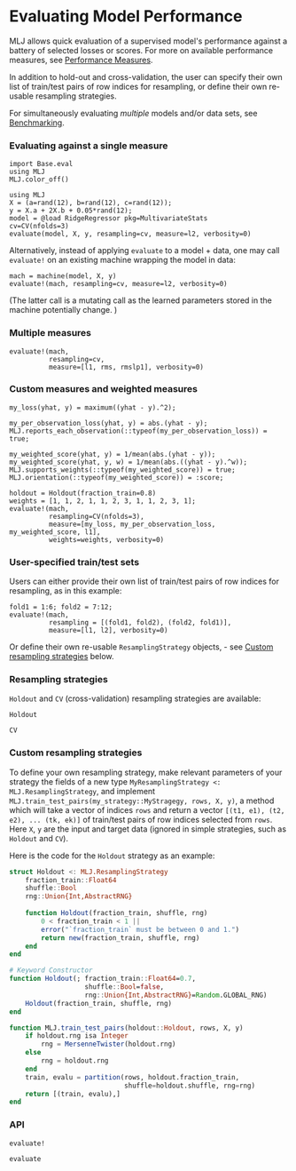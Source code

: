 # Evaluating Model Performance

MLJ allows quick evaluation of a supervised model's performance
against a battery of selected losses or scores. For more on available
performance measures, see [Performance
Measures](performance_measures.md).

In addition to hold-out and cross-validation, the user can specify
their own list of train/test pairs of row indices for resampling, or
define their own re-usable resampling strategies.

For simultaneously evaluating *multiple* models and/or data
sets, see [Benchmarking](benchmarking.md).


### Evaluating against a single measure

```@setup evaluation_of_supervised_models
import Base.eval
using MLJ
MLJ.color_off() 
```

```@repl evaluation_of_supervised_models
using MLJ
X = (a=rand(12), b=rand(12), c=rand(12));
y = X.a + 2X.b + 0.05*rand(12);
model = @load RidgeRegressor pkg=MultivariateStats
cv=CV(nfolds=3)
evaluate(model, X, y, resampling=cv, measure=l2, verbosity=0)
```

Alternatively, instead of applying `evaluate` to a model + data, one
may call `evaluate!` on an existing machine wrapping the model in
data:

```@repl evaluation_of_supervised_models
mach = machine(model, X, y)
evaluate!(mach, resampling=cv, measure=l2, verbosity=0)
```

(The latter call is a mutating call as the learned parameters stored in the
machine potentially change. )

### Multiple measures

```@repl evaluation_of_supervised_models
evaluate!(mach,
          resampling=cv,
          measure=[l1, rms, rmslp1], verbosity=0)
```

### Custom measures and weighted measures

```@repl evaluation_of_supervised_models
my_loss(yhat, y) = maximum((yhat - y).^2);

my_per_observation_loss(yhat, y) = abs.(yhat - y);
MLJ.reports_each_observation(::typeof(my_per_observation_loss)) = true;

my_weighted_score(yhat, y) = 1/mean(abs.(yhat - y));
my_weighted_score(yhat, y, w) = 1/mean(abs.((yhat - y).^w));
MLJ.supports_weights(::typeof(my_weighted_score)) = true;
MLJ.orientation(::typeof(my_weighted_score)) = :score;

holdout = Holdout(fraction_train=0.8)
weights = [1, 1, 2, 1, 1, 2, 3, 1, 1, 2, 3, 1];
evaluate!(mach,
          resampling=CV(nfolds=3),
          measure=[my_loss, my_per_observation_loss, my_weighted_score, l1],
          weights=weights, verbosity=0)
```

### User-specified train/test sets

Users can either provide their own list of train/test pairs of row indices for resampling, as in this example:

```@repl evaluation_of_supervised_models
fold1 = 1:6; fold2 = 7:12;
evaluate!(mach,
          resampling = [(fold1, fold2), (fold2, fold1)],
          measure=[l1, l2], verbosity=0)
```

Or define their own re-usable `ResamplingStrategy` objects, - see
[Custom resampling strategies](@ref) below.


### Resampling strategies

`Holdout` and `CV` (cross-validation) resampling strategies are
available:


```@docs
Holdout
```

```@docs
CV
```


### Custom resampling strategies

To define your own resampling strategy, make relevant parameters of
your strategy the fields of a new type `MyResamplingStrategy <:
MLJ.ResamplingStrategy`, and implement
`MLJ.train_test_pairs(my_strategy::MyStragegy, rows, X, y)`, a method
which will take a vector of indices `rows` and return a vector `[(t1,
e1), (t2, e2), ... (tk, ek)]` of train/test pairs of row indices
selected from `rows`. Here `X`, `y` are the input and target data
(ignored in simple strategies, such as `Holdout` and `CV`).

Here is the code for the `Holdout` strategy as an example:

```julia
struct Holdout <: MLJ.ResamplingStrategy
    fraction_train::Float64
    shuffle::Bool
    rng::Union{Int,AbstractRNG}
	
    function Holdout(fraction_train, shuffle, rng)
        0 < fraction_train < 1 || 
		error("`fraction_train` must be between 0 and 1.")
        return new(fraction_train, shuffle, rng)
    end
end

# Keyword Constructor
function Holdout(; fraction_train::Float64=0.7,
                   shuffle::Bool=false,
                   rng::Union{Int,AbstractRNG}=Random.GLOBAL_RNG)
    Holdout(fraction_train, shuffle, rng)
end

function MLJ.train_test_pairs(holdout::Holdout, rows, X, y)
    if holdout.rng isa Integer
        rng = MersenneTwister(holdout.rng)
    else
        rng = holdout.rng
    end
    train, evalu = partition(rows, holdout.fraction_train,
                             shuffle=holdout.shuffle, rng=rng)
    return [(train, evalu),]
end
```


### API

```@docs
evaluate!
```

```@docs
evaluate
```
